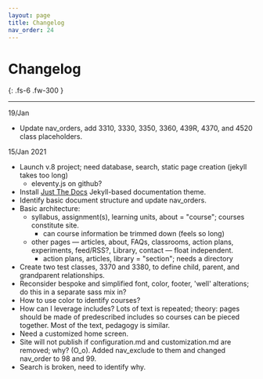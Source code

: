 ```yaml
---
layout: page
title: Changelog
nav_order: 24
---
```


# Changelog


{: .fs-6 .fw-300 }

---

19/Jan 
* Update nav_orders, add 3310, 3330, 3350, 3360, 439R, 4370, and 4520 class placeholders.

15/Jan 2021
* Launch v.8 project; need database, search, static page creation (jekyll takes too long)
	* eleventy.js on github?
* Install [Just The Docs](https://pmarsceill.github.io/just-the-docs/) Jekyll-based documentation theme. 
* Identify basic document structure and update nav_orders. 
* Basic architecture: 
	* syllabus, assignment(s), learning units, about = "course"; courses constitute site.
		* can course information be trimmed down (feels so long)
	* other pages — articles, about, FAQs, classrooms, action plans, experiments, feed/RSS?, Library, contact — float independent.
		* action plans, articles, library = "section"; needs a directory
* Create two test classes, 3370 and 3380, to define child, parent, and grandparent relationships.
* Reconsider bespoke and simplified font, color, footer, 'well' alterations; do this in a separate sass mix in? 
* How to use color to identify courses?
* How can I leverage includes? Lots of text is repeated; theory: pages should be made of predescribed includes so courses can be pieced together. Most of the text, pedagogy is similar.
* Need a customized home screen.
* Site will not publish if configuration.md and customization.md are removed; why? (O_o). Added nav_exclude to them and changed nav_order to 98 and 99.
* Search is broken, need to identify why.




